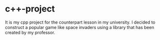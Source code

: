 # c++-project
It is my cpp project for the counterpart lesson in my university. I decided to construct a popular game like space invaders using a library that has been created by my professor.
